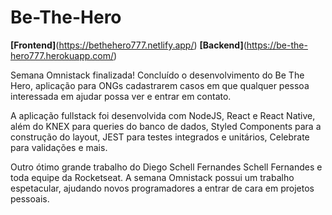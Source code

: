 # Be-The-Hero

**[Frontend]**(https://bethehero777.netlify.app/)
**[Backend]**(https://be-the-hero777.herokuapp.com/)

Semana Omnistack finalizada! Concluído o desenvolvimento do Be The Hero, aplicação para ONGs cadastrarem casos em que qualquer pessoa interessada em ajudar possa ver e entrar em contato.

A aplicação fullstack foi desenvolvida com NodeJS, React e React Native, além do KNEX para queries do banco de dados, Styled Components para a construção do layout, JEST para testes integrados e unitários, Celebrate para validações e mais. 

Outro ótimo grande trabalho do Diego Schell Fernandes Schell Fernandes e toda equipe da Rocketseat.
A semana Omnistack possui um trabalho espetacular, ajudando novos programadores a entrar de cara em projetos pessoais.
